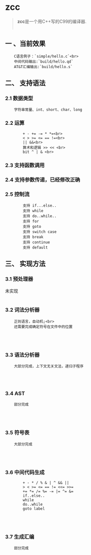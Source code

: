 # zcc
> **zcc**是一个用C++写的C99的编译器.
<br><br>

## 一 、当前效果
        C语言例子：`simple/hello.c`<br>
        中间代码输出:`build/hello.qd`
        AT&T汇编输出:`build/hello.s`

## 二、 支持语法
### 2.1 数据类型
        字符串常量、int、short、char、long 
### 2.2 运算
```
        + - += -= * *=<br>
        < > >= <= == !=<br>
        || &&<br>
        算术和逻辑 >> << <br>
        bit ^ | & <br>
```
### 2.3 支持函数调用
### 2.4 支持参数传递，已经修改正确
### 2.5 控制流
```
        支持 if...else..
        支持 while
        支持 do..while..
        支持 for
        支持 goto
        支持 switch case
        支持 break
        支持 continue
        支持 default
```

## 三、 实现方法

### 3.1 预处理器
未实现
<br><br>

### 3.2 词法分析器
        正则语言，自动机;<br>
        还需要完成确定符号在文件中的位置
<br><br>

### 3.3 语法分析器
        大部分完成，上下文无关文法，递归子程序
<br><br>

### 3.4 AST
        部分完成
<br><br>

### 3.5 符号表
        大部分完成
<br><br>

### 3.6 中间代码生成
```
        + - * / % & | ^ && || 
        > < >= <= == != <<= >>=
        += *= /= %= -= |= ^= &= 
        if..else..
        while
        do..while
        goto label
 ```
<br><br>

### 3.7 生成汇编
        部分完成

